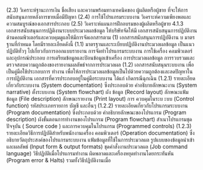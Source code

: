 (2.3) วิเคราะห์ฐานะการเงิน ชื่อเสียง และความพร้อมทางเทคนิคของ
ผู้ผลิตหรือผู้ขาย ที่จะให้การสนับสนุนภายหลังการขายเมื่อมีปัญหา
(2.4)
การใช้โปรแกรมระบบงาน
วิเคราะห์ความเพียงพอและความสมบูรณ์ของเอกสารประกอบ
(2.5) วิเคราะห์แผนการฝึกอบรมของผู้ผลิตหรือผู้ขาย
4.1.3 เอกสารสนับสนุนการปฏิติงานระบบประมวลผลข้อมูล ให้บริษัทจัดให้มี
เอกสารสนับสนุนการปฏิบัติงานด้านคอมพิวเตอร์และควบคุมดูแลให้มีการจัดเอกสารตาม
(1) เอกสารสนับสนุนการปฏิบัติงาน
บ
มาตรฐานที่กําหนด โดยมีรายละเอียดดังนี้
(1.1) มาตรฐานและระเบียบปฏิบัติงานประมวลผลข้อมูล เป็นแนว
ปฏิบัติทั่วๆ ไปเกี่ยวกับการออกแบบรายงาน การจัดทำโปรแกรมระบบงาน การใช้เครื่อง
คอมพิวเตอร์และอุปกรณ์ประกอบ การเตรียมข้อมูลและป้อนข้อมูลเข้าเครื่อง การประมวลผลข้อมูล
การรวบรวมและตรวจสอบความถูกต้องของรายงานผลลัพธ์จากการประมวลผล
(1.2) เอกสารสนับสนุนระบบงาน เพื่อเป็นคู่มือใช้ประกอบการ
ทำงาน เพื่อให้การประมวลผลข้อมูลเป็นไปด้วยความถูกต้องและลดปัญหาในการปฏิบัติงาน
เอกสารที่ควรประกอบอยู่ในคู่มือระบบงาน ได้แก่
เกิดกรณีฉุกเฉิน
(1.2.1) รายละเอียดเกี่ยวกับระบบงาน (System documentation)
ซึ่งประกอบด้วย คำอธิบายลักษณะงาน (System narrative) ตั้งระบบงาน (System flowchart) ผัง
ข้อมูล (Record layout) ลักษณะแฟ้มข้อมูล (File description) ลักษณะรายงาน (Print layout) การ
ควบคุมในระบ
ะบบ (Control function) รหัสประเภทรายการ บัญชี และอื่นๆ
(1.2.2) รายละเอียดเกี่ยวกับโปรแกรมระบบงาน (Program
documentation) ซึ่งประกอบด้วย คำอธิบายลักษณะของโปรแกรม (Program description)
ผังขั้นตอนการทำงานของโปรแกรม (Program flowchart) สำเนาโปรแกรมชุดปัจจุบัน ( Source
code ) และการควบคุมในโปรแกรม (Programmed controls)
(1.2.3) รายละเอียดวิธีการปฏิบัติสําหรับพนักงานเครื่อง
คอมพิวเตอร์ (Operation documentation) ซึ่งอธิบายวัตถุประสงค์ของโปรแกรมระบบงาน
แฟ้มข้อมูลที่ใช้ในการประมวลผล รูปแบบของข้อมูลนำเข้าและผลลัพธ์ (Input form & output
formats) ชุดคำสั่งงานประมวลผล (Job command language) วิธีปฏิบัติเมื่อโปรแกรมทำงาน
ผิดพลาดและเครื่องหยุดทำงานโดยกระทันหัน (Program error & Halts) รวมทั้งวิธีปฏิบัติงานเมื่อ
